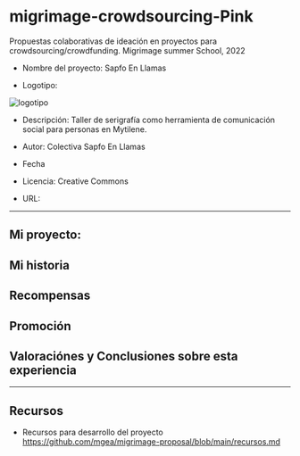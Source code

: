 # migrimage-crowdsourcing-Pink
Propuestas colaborativas de ideación en proyectos para crowdsourcing/crowdfunding. Migrimage summer School, 2022



* Nombre del proyecto: Sapfo En Llamas


* Logotipo: 

![logotipo](https://github.com/mgea/migrimage-proposal/blob/main/img-nobody.png)

* Descripción: Taller de serigrafía como herramienta de comunicación social para personas en Mytilene. 

* Autor: Colectiva Sapfo En Llamas 

* Fecha 

* Licencia: Creative Commons 

* URL: 

-------

## Mi proyecto: 






## Mi historia 





## Recompensas






## Promoción




## Valoraciónes y Conclusiones sobre esta experiencia 


-----

## Recursos 
 
* Recursos para desarrollo del proyecto https://github.com/mgea/migrimage-proposal/blob/main/recursos.md


